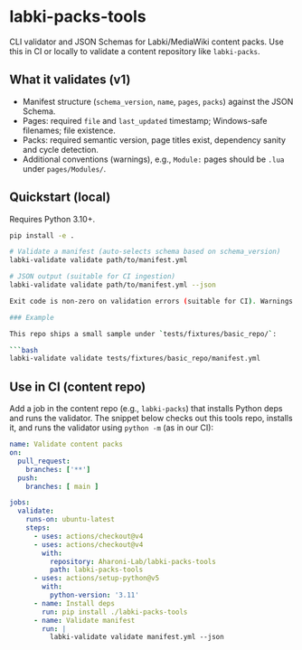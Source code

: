 # labki-packs-tools

CLI validator and JSON Schemas for Labki/MediaWiki content packs. Use this in CI or locally to validate a content repository like `labki-packs`.

## What it validates (v1)

- Manifest structure (`schema_version`, `name`, `pages`, `packs`) against the JSON Schema.
- Pages: required `file` and `last_updated` timestamp; Windows-safe filenames; file existence.
- Packs: required semantic version, page titles exist, dependency sanity and cycle detection.
- Additional conventions (warnings), e.g., `Module:` pages should be `.lua` under `pages/Modules/`.

## Quickstart (local)

Requires Python 3.10+.

```bash
pip install -e .

# Validate a manifest (auto-selects schema based on schema_version)
labki-validate validate path/to/manifest.yml

# JSON output (suitable for CI ingestion)
labki-validate validate path/to/manifest.yml --json

Exit code is non-zero on validation errors (suitable for CI). Warnings do not change the exit code.

### Example

This repo ships a small sample under `tests/fixtures/basic_repo/`:

```bash
labki-validate validate tests/fixtures/basic_repo/manifest.yml
```

## Use in CI (content repo)

Add a job in the content repo (e.g., `labki-packs`) that installs Python deps and runs the validator.
The snippet below checks out this tools repo, installs it, and runs the validator using `python -m` (as in our CI):

```yaml
name: Validate content packs
on:
  pull_request:
    branches: ['**']
  push:
    branches: [ main ]

jobs:
  validate:
    runs-on: ubuntu-latest
    steps:
      - uses: actions/checkout@v4
      - uses: actions/checkout@v4
        with:
          repository: Aharoni-Lab/labki-packs-tools
          path: labki-packs-tools
      - uses: actions/setup-python@v5
        with:
          python-version: '3.11'
      - name: Install deps
        run: pip install ./labki-packs-tools
      - name: Validate manifest
        run: |
          labki-validate validate manifest.yml --json
```
